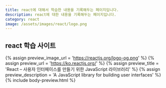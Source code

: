 ```yaml
---
title: react에 대해서 학습한 내용을 기록해두는 페이지입니다. 
description: react에 대한 내용을 기록해두는 페이지입니다.
category: react
image: /assets/images/react/logo.png
---
```


react 학습 사이트
---

{% assign preview_image_url = 'https://reactjs.org/logo-og.png' %}
{% assign preview_url = 'https://ko.reactjs.org/' %}
{% assign preview_title = 'React – 사용자 인터페이스를 만들기 위한 JavaScript 라이브러리' %}
{% assign preview_description = 'A JavaScript library for building user interfaces' %}
{% include body-preview.html %}

